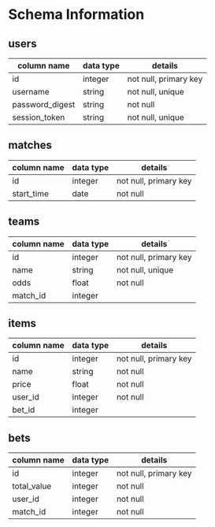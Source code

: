 # Schema Information

## users
column name     | data type | details
----------------|-----------|-----------------------
id              | integer   | not null, primary key
username        | string    | not null, unique
password_digest | string    | not null
session_token   | string    | not null, unique

## matches
column name     | data type | details
----------------|-----------|-----------------------
id              | integer   | not null, primary key
start_time      | date      | not null

## teams
column name     | data type | details
----------------|-----------|-----------------------
id              | integer   | not null, primary key
name            | string    | not null, unique
odds            | float     | not null
match_id        | integer   |

## items
column name     | data type | details
----------------|-----------|-----------------------
id              | integer   | not null, primary key
name            | string    | not null
price           | float     | not null
user_id         | integer   | not null
bet_id          | integer   |

## bets
column name     | data type | details
----------------|-----------|-----------------------
id              | integer   | not null, primary key
total_value     | integer   | not null
user_id         | integer   | not null
match_id        | integer   | not null
